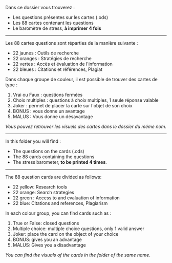 Dans ce dossier vous trouverez :

* Les questions présentes sur les cartes (.ods)
* Les 88 cartes contenant les questions 
* Le baromètre de stress, **à imprimer 4 fois**

---

Les 88 cartes questions sont réparties de la manière suivante :
  * 22 jaunes : Outils de recherche
  * 22 oranges : Stratégies de recherche
  * 22 vertes : Accès et évaluation de l'information
  * 22 bleues : Citations et références, Plagiat

Dans chaque groupe de couleur, il est possible de trouver des cartes de type :
1. Vrai ou Faux  : questions fermées
2. Choix multiples : questions à choix multiples, 1 seule réponse valable
3. Joker : permet de placer la carte sur l'objet de son choix
4. BONUS : vous donne un avantage
5. MALUS : Vous donne un désavantage

*Vous pouvez retrouver les visuels des cartes dans le dossier du même nom.*

___________________________________________________________________________

In this folder you will find :

* The questions on the cards (.ods)
* The 88 cards containing the questions 
* The stress barometer, **to be printed 4 times**.

---

The 88 question cards are divided as follows:
* 22 yellow: Research tools
* 22 orange: Search strategies
* 22 green : Access to and evaluation of information
* 22 blue: Citations and references, Plagiarism

In each colour group, you can find cards such as :
1. True or False: closed questions
2. Multiple choice: multiple choice questions, only 1 valid answer
3. Joker: place the card on the object of your choice
4. BONUS: gives you an advantage
5. MALUS: Gives you a disadvantage

*You can find the visuals of the cards in the folder of the same name*.
